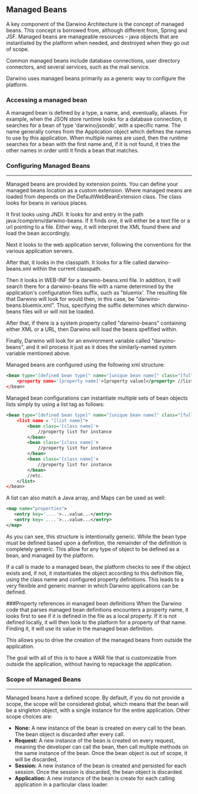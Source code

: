 

## Managed Beans

A key component of the Darwino Architecture is the concept of managed beans. This concept is borrowed from, although different from, Spring and JSF. Managed beans are manageable resources – java objects that are instantiated by the platform when needed, and destroyed when they go out of scope.

Common managed beans include database connections, user directory connectors, and several services, such as the mail service.

Darwino uses managed beans primarily as a generic way to configure the platform.

### Accessing a managed bean
A managed bean is defined by a type, a name, and, eventually, aliases. For example, when the JSON store runtime looks for a database connection, it searches for a bean of type 'darwino/jsondb', with a specific name. The name generally comes from the Application object which defines the names to use by this application. When multiple names are used, then the runtime searches for a bean with the first name and, if it is not found, it tries the other names in order until it finds a bean that matches.

### Configuring Managed Beans
------
Managed beans are provided by extension points. You can define your managed beans location as a custom extension. Where managed means are loaded from depends on the DefaultWebBeanExtension class. The class looks for beans in various places.

It first looks using JNDI. It looks for and entry in the path java:/comp/env/darwino-beans. If it finds one, it will either be a text file or a url pointing to a file. Either way, it will interpret the XML found there and load the bean accordingly.

Next it looks to the web application server, following the conventions for the various application servers.

After that, it looks in the classpath. It looks for a file called darwino-beans.xml within the current classpath.

Then it looks in WEB-INF for a darwino-beans.xml file. In addition, it will search there for a darwino-beans file with a name determined by the application's configuration files suffix, such as "bluemix'. The resulting file that Darwino will look for would then, in this case, be "darwino-beans.bluemix.xml". Thus, specifying the suffix determines which darwino-beans files will or will not be loaded.

After that, if there is a system property called "darwino-beans" containing either XML or a URL, then Darwino will load the beans spefified within.

Finally, Darwino will look for an environment variable called "darwino-beans", and it wil process it just as it does the similarly-named system variable mentioned above.


Managed beans are configured using the following xml structure:
```xml
<bean type="[defined bean type]" name="[unique bean name]" class="[full class name]" alias "[optional alias names, separated by comma"/>  
	<property name='[property name]'>[property value]</property> //list of properties  
</bean>
```

Managed bean configurations can instantiate multiple sets of bean objects lists simply by using a list tag as follows:

```xml
<bean type="[defined bean type]" name="[unique bean name]" class="[full class name]" alias "[optional alias names, separated by comma"/>  
	<list name = "[list name]">
		<bean class='[class name]'>
			//property list for instance
		</bean>
		<bean class='[class name]'>
			//property list for instance
		</bean>
		<bean class='[class name]'>
			//property list for instance
		</bean>
		//etc.
	</list>			
</bean>
```

A list can also match a Java array, and Maps can be used as well:
 ```xml
<map name="properties">
	<entry key='....'>...value...</entry>
	<entry key='....'>...value...</entry>
</map>   
```

As you can see, this structure is intentionally generic. While the bean type must be defined based upon a definition, the remainder of the definition is completely generic. This allow for any type of object to be defined as a bean, and managed by the platform.

If a call is made to a managed bean, the platform checks to see if the object exists and, if not, it instantiates the object according to this definition file, using the class name and configured property definitions. This leads to a very flexible and generic manner in which Darwino applications can be defined.

###Property references in managed bean definitions
When the Darwino code that parses managed bean definitions encounters a property name, it looks first to see if it is defined in the file as a local property. If it is not defined locally, it will then look to the platform for a property of that name. Finding it, it will use its value in the managed bean definition.

This allows you to drive the creation of the managed beans from outside the application.

The goal with all of this is to have a WAR file that is customizable from outside the application, without having to repackage the application.

### Scope of Managed Beans
------

Managed beans have a defined scope. By default, if you do not provide a scope, the scope will be considered global, which means that the bean will be a singleton object, with a single instance for the entire application. Other scope choices are:

- **None:** A new instance of the bean is created on every call to the bean. The bean object is discarded after every call.  
- **Request:** A new instance of the bean is created on every request, meaning the developer can call the bean, then call multiple methods on the same instance of the bean. Once the bean object is out of scope, it will be discarded,  
- **Session:** A new instance of the bean is created and persisted for each session. Once the session is discarded, the bean object is discarded.  
- **Application:** A new instance of the bean is create for each calling application in a particular class loader.  



